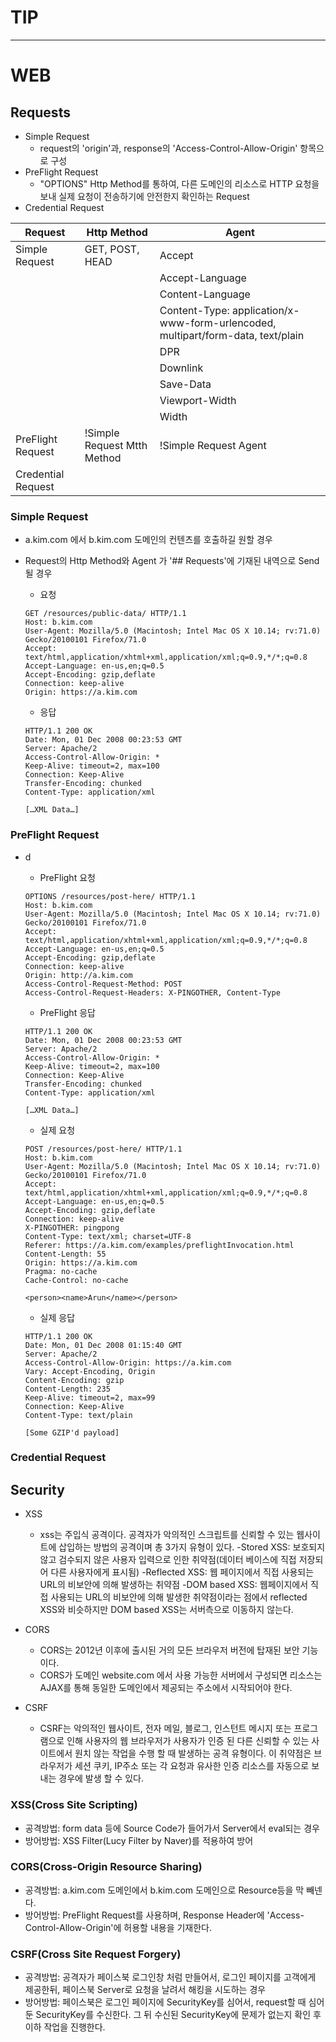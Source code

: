 # TIP
---


# WEB
## Requests
  - Simple Request
    - request의 'origin'과, response의 'Access-Control-Allow-Origin' 항목으로 구성 
  - PreFlight Request
    - "OPTIONS" Http Method를 통하여, 다른 도메인의 리소스로 HTTP 요청을 보내 실제 요청이 전송하기에 안전한지 확인하는 Request
  - Credential Request
  
|       Request      |     Http Method               |        Agent            |
|--------------------|-------------------------------|-------------------------|
|Simple Request      |GET, POST, HEAD                |Accept                   |
|                    |                               |Accept-Language          |
|                    |                               |Content-Language         |
|                    |                               |Content-Type: application/x-www-form-urlencoded, multipart/form-data, text/plain        |
|                    |                               |DPR                      |
|                    |                               |Downlink                 |
|                    |                               |Save-Data                |
|                    |                               |Viewport-Width           |
|                    |                               |Width                    |
|PreFlight Request   |!Simple Request Mtth Method    |!Simple Request Agent    |
|Credential Request  |                               |                         |

### Simple Request
  - a.kim.com 에서 b.kim.com 도메인의 컨텐츠를 호출하길 원할 경우
  - Request의 Http Method와 Agent 가 '## Requests'에 기재된 내역으로 Send될 경우
    - 요청
    ```console
    GET /resources/public-data/ HTTP/1.1
    Host: b.kim.com
    User-Agent: Mozilla/5.0 (Macintosh; Intel Mac OS X 10.14; rv:71.0) Gecko/20100101 Firefox/71.0
    Accept: text/html,application/xhtml+xml,application/xml;q=0.9,*/*;q=0.8
    Accept-Language: en-us,en;q=0.5
    Accept-Encoding: gzip,deflate
    Connection: keep-alive
    Origin: https://a.kim.com
    ```
    
    - 응답
    ```console
    HTTP/1.1 200 OK
    Date: Mon, 01 Dec 2008 00:23:53 GMT
    Server: Apache/2
    Access-Control-Allow-Origin: *
    Keep-Alive: timeout=2, max=100
    Connection: Keep-Alive
    Transfer-Encoding: chunked
    Content-Type: application/xml
    
    […XML Data…]
    ```

### PreFlight Request
  - d
    - PreFlight 요청
    ```console
    OPTIONS /resources/post-here/ HTTP/1.1
    Host: b.kim.com
    User-Agent: Mozilla/5.0 (Macintosh; Intel Mac OS X 10.14; rv:71.0) Gecko/20100101 Firefox/71.0
    Accept: text/html,application/xhtml+xml,application/xml;q=0.9,*/*;q=0.8
    Accept-Language: en-us,en;q=0.5
    Accept-Encoding: gzip,deflate
    Connection: keep-alive
    Origin: http://a.kim.com
    Access-Control-Request-Method: POST
    Access-Control-Request-Headers: X-PINGOTHER, Content-Type
    ```
    
    - PreFlight 응답
    ```console
    HTTP/1.1 200 OK
    Date: Mon, 01 Dec 2008 00:23:53 GMT
    Server: Apache/2
    Access-Control-Allow-Origin: *
    Keep-Alive: timeout=2, max=100
    Connection: Keep-Alive
    Transfer-Encoding: chunked
    Content-Type: application/xml
    
    […XML Data…]
    ```
    
    - 실제 요청
    ```console
    POST /resources/post-here/ HTTP/1.1
    Host: b.kim.com
    User-Agent: Mozilla/5.0 (Macintosh; Intel Mac OS X 10.14; rv:71.0) Gecko/20100101 Firefox/71.0
    Accept: text/html,application/xhtml+xml,application/xml;q=0.9,*/*;q=0.8
    Accept-Language: en-us,en;q=0.5
    Accept-Encoding: gzip,deflate
    Connection: keep-alive
    X-PINGOTHER: pingpong
    Content-Type: text/xml; charset=UTF-8
    Referer: https://a.kim.com/examples/preflightInvocation.html
    Content-Length: 55
    Origin: https://a.kim.com
    Pragma: no-cache
    Cache-Control: no-cache
    
    <person><name>Arun</name></person>
    ```
    
    - 실제 응답
    ```console
    HTTP/1.1 200 OK
    Date: Mon, 01 Dec 2008 01:15:40 GMT
    Server: Apache/2
    Access-Control-Allow-Origin: https://a.kim.com
    Vary: Accept-Encoding, Origin
    Content-Encoding: gzip
    Content-Length: 235
    Keep-Alive: timeout=2, max=99
    Connection: Keep-Alive
    Content-Type: text/plain
    
    [Some GZIP'd payload]
    ```

### Credential Request


## Security
  - XSS
    - xss는 주입식 공격이다. 공격자가 악의적인 스크립트를 신뢰할 수 있는 웹사이트에 삽입하는 방법의 공격이며 총 3가지 유형이 있다.
      -Stored XSS: 보호되지 않고 검수되지 않은 사용자 입력으로 인한 취약점(데이터 베이스에 직접 저장되어 다른 사용자에게 표시됨)
      -Reflected XSS: 웹 페이지에서 직접 사용되는 URL의 비보안에 의해 발생하는 취약점
      -DOM based XSS: 웹페이지에서 직접 사용되는 URL의 비보안에 의해 발생한 취약점이라는 점에서 reflected XSS와 비슷하지만 DOM based XSS는 서버측으로 이동하지 않는다.
      
  - CORS
    - CORS는 2012년 이후에 출시된 거의 모든 브라우저 버전에 탑재된 보안 기능이다.
    - CORS가 도메인 website.com 에서 사용 가능한 서버에서 구성되면 리소스는 AJAX를 통해 동일한 도메인에서 제공되는 주소에서 시작되어야 한다.
      
  - CSRF
    - CSRF는 악의적인 웹사이트, 전자 메일, 블로그, 인스턴트 메시지 또는 프로그램으로 인해 사용자의 웹 브라우저가 사용자가 인증 된 다른 신뢰할 수 있는 사이트에서 원치 않는 작업을 수행 할 때 발생하는 공격 유형이다.
      이 취약점은 브라우저가 세션 쿠키, IP주소 또는 각 요청과 유사한 인증 리소스를 자동으로 보내는 경우에 발생 할 수 있다.
  
### XSS(Cross Site Scripting)
  - 공격방법: form data 등에 Source Code가 들어가서 Server에서 eval되는 경우
  - 방어방법: XSS Filter(Lucy Filter by Naver)를 적용하여 방어
  
### CORS(Cross-Origin Resource Sharing)
  - 공격방법: a.kim.com 도메인에서 b.kim.com 도메인으로 Resource등을 막 빼넨다.
  - 방어방법: PreFlight Request를 사용하며, Response Header에 'Access-Control-Allow-Origin'에 허용할 내용을 기재한다.

### CSRF(Cross Site Request Forgery)
  - 공격방법: 공격자가 페이스북 로그인창 처럼 만들어서, 로그인 페이지를 고객에게 제공한뒤, 페이스북 Server로 요청을 날려서 해킹을 시도하는 경우
  - 방어방법: 페이스북은 로그인 페이지에 SecurityKey를 심어서, request할 때 심어둔 SecurityKey를 수신한다. 그 뒤 수신된 SecurityKey에 문제가 없는지 확인 후 이하 작업을 진행한다.
